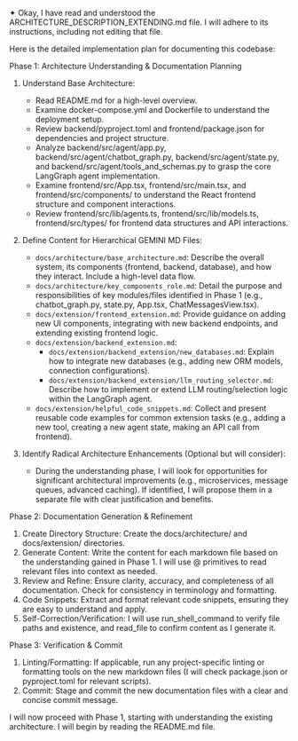 ✦ Okay, I have read and understood the ARCHITECTURE_DESCRIPTION_EXTENDING.md file. I will adhere to its instructions, including not editing that file.

  Here is the detailed implementation plan for documenting this codebase:

  Phase 1: Architecture Understanding & Documentation Planning

   1. Understand Base Architecture:
       * Read README.md for a high-level overview.
       * Examine docker-compose.yml and Dockerfile to understand the deployment setup.
       * Review backend/pyproject.toml and frontend/package.json for dependencies and project structure.
       * Analyze backend/src/agent/app.py, backend/src/agent/chatbot_graph.py, backend/src/agent/state.py, and backend/src/agent/tools_and_schemas.py to grasp the core LangGraph agent implementation.
       * Examine frontend/src/App.tsx, frontend/src/main.tsx, and frontend/src/components/ to understand the React frontend structure and component interactions.
       * Review frontend/src/lib/agents.ts, frontend/src/lib/models.ts, frontend/src/types/ for frontend data structures and API interactions.

   2. Define Content for Hierarchical GEMINI MD Files:
       * `docs/architecture/base_architecture.md`: Describe the overall system, its components (frontend, backend, database), and how they interact. Include a high-level data flow.
       * `docs/architecture/key_components_role.md`: Detail the purpose and responsibilities of key modules/files identified in Phase 1 (e.g., chatbot_graph.py, state.py, App.tsx, ChatMessagesView.tsx).
       * `docs/extension/frontend_extension.md`: Provide guidance on adding new UI components, integrating with new backend endpoints, and extending existing frontend logic.
       * `docs/extension/backend_extension.md`:
           * `docs/extension/backend_extension/new_databases.md`: Explain how to integrate new databases (e.g., adding new ORM models, connection configurations).
           * `docs/extension/backend_extension/llm_routing_selector.md`: Describe how to implement or extend LLM routing/selection logic within the LangGraph agent.
       * `docs/extension/helpful_code_snippets.md`: Collect and present reusable code examples for common extension tasks (e.g., adding a new tool, creating a new agent state, making an API call from frontend).

   3. Identify Radical Architecture Enhancements (Optional but will consider):
       * During the understanding phase, I will look for opportunities for significant architectural improvements (e.g., microservices, message queues, advanced caching). If identified, I will propose them in a separate file with clear justification and benefits.

  Phase 2: Documentation Generation & Refinement

   1. Create Directory Structure: Create the docs/architecture/ and docs/extension/ directories.
   2. Generate Content: Write the content for each markdown file based on the understanding gained in Phase 1. I will use @ primitives to read relevant files into context as needed.
   3. Review and Refine: Ensure clarity, accuracy, and completeness of all documentation. Check for consistency in terminology and formatting.
   4. Code Snippets: Extract and format relevant code snippets, ensuring they are easy to understand and apply.
   5. Self-Correction/Verification: I will use run_shell_command to verify file paths and existence, and read_file to confirm content as I generate it.

  Phase 3: Verification & Commit

   1. Linting/Formatting: If applicable, run any project-specific linting or formatting tools on the new markdown files (I will check package.json or pyproject.toml for relevant scripts).
   2. Commit: Stage and commit the new documentation files with a clear and concise commit message.

  I will now proceed with Phase 1, starting with understanding the existing architecture. I will begin by reading the README.md file.

